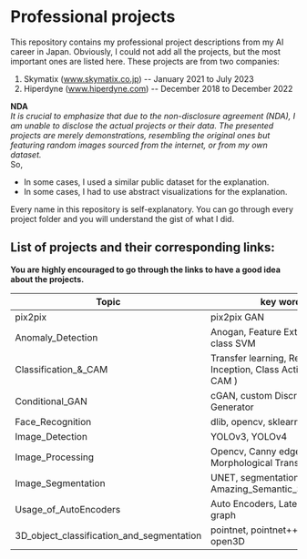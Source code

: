 # Professional projects
This repository contains my professional project descriptions from my AI career in Japan. Obviously, I could not add all the projects, but the most important ones are listed here. These projects are from two companies:
1. Skymatix (www.skymatix.co.jp) -- January 2021 to July 2023 
2. Hiperdyne (www.hiperdyne.com) -- December 2018 to December 2022 <br>

**NDA**<br>
*It is crucial to emphasize that due to the non-disclosure agreement (NDA), I am unable to disclose the actual projects or their data. The presented projects are merely demonstrations, resembling the original ones but featuring random images sourced from the internet, or from my own dataset.*<br>
So,
- In some cases, I used a similar public dataset for the explanation.
- In some cases, I had to use abstract visualizations for the explanation.


Every name in this repository is self-explanatory. You can go through every project folder and you will understand the gist of what I did. <br>
## List of projects and their corresponding links:
**You are highly encouraged to go through the links to have a good idea about the projects.**

| Topic | key words |  |
| --- | --- | --- |
| pix2pix | pix2pix GAN | https://github.com/MuhammadAli013/Professional_Projects/tree/main/pix2pix |
| Anomaly_Detection | Anogan, Feature Extraction, One class SVM | https://github.com/MuhammadAli013/Professional_Projects/tree/main/Anomaly_Detection |
| Classification_&_CAM | Transfer learning, Resnet, VGG, Inception, Class Activation Map ( CAM ) | https://github.com/MuhammadAli013/Professional_Projects/tree/main/Classification_and_CAM |
| Conditional_GAN | cGAN, custom Discriminator - Generator | https://github.com/MuhammadAli013/Professional_Projects/tree/main/Conditional_GAN |
| Face_Recognition | dlib, opencv, sklearn, SVM | https://github.com/MuhammadAli013/Professional_Projects/tree/main/Face_Recognition |
| Image_Detection | YOLOv3, YOLOv4 | https://github.com/MuhammadAli013/Professional_Projects/tree/main/Image_Detection |
| Image_Processing | Opencv, Canny edge, Morphological Transformation | https://github.com/MuhammadAli013/Professional_Projects/tree/main/Image_Processing |
| Image_Segmentation | UNET, segmentation_models, Amazing_Semantic_Segmentation | https://github.com/MuhammadAli013/Professional_Projects/tree/main/Image_Segmentation |
| Usage_of_AutoEncoders | Auto Encoders, Latent space graph | https://github.com/MuhammadAli013/Professional_Projects/tree/main/Usage_of_AutoEncoders |
| 3D_object_classification_and_segmentation | pointnet, pointnet++ , PCL, open3D | https://github.com/MuhammadAli013/Professional_Projects/tree/main/3D_object_classification_and_segmentation |
